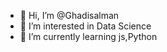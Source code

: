 - 👋 Hi, I’m @Ghadisalman
- 👀 I’m interested in Data Science
- 🌱 I’m currently learning js,Python

<!---
Ghadisalman/Ghadisalman is a ✨ special ✨ repository because its `README.md` (this file) appears on your GitHub profile.
You can click the Preview link to take a look at your changes.
--->

